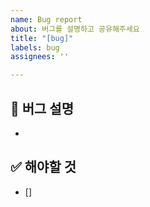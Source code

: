 ```yaml
---
name: Bug report
about: 버그를 설명하고 공유해주세요
title: "[bug]"
labels: bug
assignees: ''

---
```


## 📌 버그 설명
-

## ✅ 해야할 것 
- []
